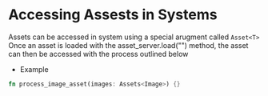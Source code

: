 

# Accessing Assests in Systems
Assets can be accessed in system using a special arugment called ```Asset<T>```
Once an asset is loaded with the asset_server.load("") method, the asset can then be accessed with the process 
outlined below

- Example
```rust
fn process_image_asset(images: Assets<Image>) {}
```